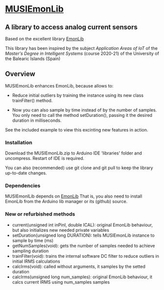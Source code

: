 # [MUSIEmonLib](https://github.com/llbernat/MUSIEmonLib.git)

## A library to access analog current sensors

Based on the excellent library 
[EmonLib](https://github.com/openenergymonitor/EmonLib.git)

This library has been inspired by the subject 
_Application Areas of IoT_ of the 
_Master's Degree in Intelligent Systems_ (course 2020-21) of the 
University of the Balearic Islands (Spain)

## Overview

MUSIEmonLib enhances EmonLib, because allows to: 

* Reduce initial outliers by training the instance 
using its new class trainFilter() method.

* Now you can also sample by time instead of by the number of samples. 
You only need to call the method setDuration(), 
passing it the desired duration in milliseconds.

See the included example to view this excinting new features in action.

### Installation

Download the MUSIEmonLib.zip to Arduino IDE 'libraries' folder and uncompress. 
Restart of IDE is required.

You can also (recommended) use git clone and git pull 
to keep the library up-to-date changes.

### Dependencies

MUSIEmonlLib depends on [EmonLib](https://github.com/openenergymonitor/EmonLib.git)
That is, you also need to install EmonLib from the Arduino lib manager or 
its (github) source.

### New or refurbished methods

* current(unsigned int inPinI, double ICAL): original EmonLib behaviour, but also initializes new needed private variables
* setDuration(unsigned long DURATION): tells MUSIEmonLib instance to sample by time (ms)
* getNumSamples(void): gets the number of samples needed to achieve sampling duration
* trainFilter(void): trains the internal software DC filter to reduce outliers in initial IRMS calculations
* calcIrms(void): called without arguments, it samples by the setted duration
* calcIrms(unsigned long num_samples): original EmonLib behaviour, it calcs current IRMS using num_samples samples

